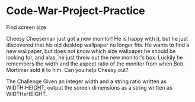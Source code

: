# Code-War-Project-Practice

Find screen size

Cheesy Cheeseman just got a new monitor! He is happy with it, but he just discovered that his old desktop wallpaper no longer fits. He wants to find a new wallpaper, but does not know which size wallpaper he should be looking for, and alas, he just threw out the new monitor's box. Luckily he remembers the width and the aspect ratio of the monitor from when Bob Mortimer sold it to him. Can you help Cheesy out?

The Challenge
Given an integer width and a string ratio written as WIDTH:HEIGHT, output the screen dimensions as a string written as WIDTHxHEIGHT.